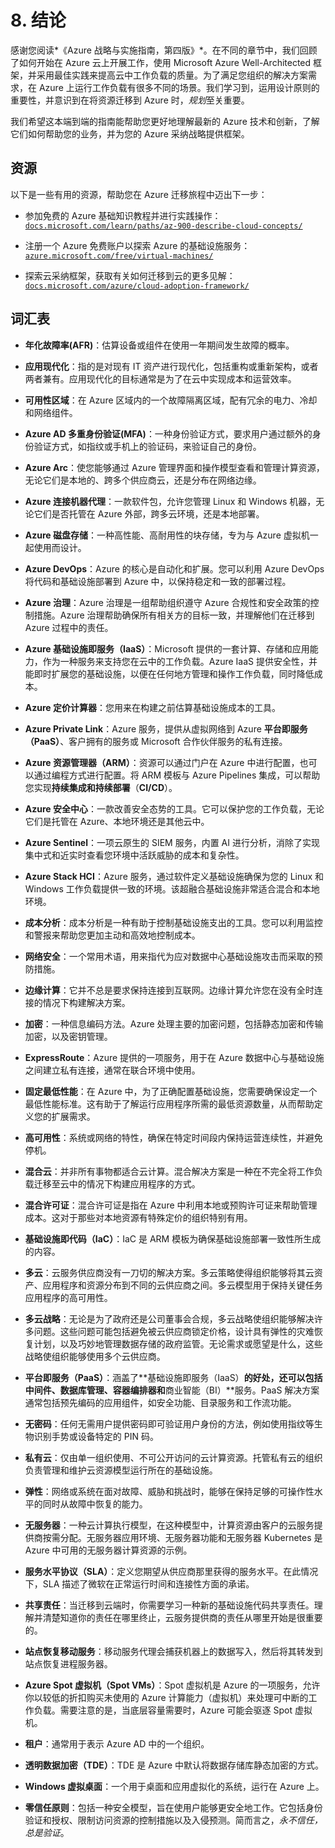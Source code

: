 # 8. 结论

感谢您阅读*《Azure 战略与实施指南，第四版》*。在不同的章节中，我们回顾了如何开始在 Azure 云上开展工作，使用 Microsoft Azure Well-Architected 框架，并采用最佳实践来提高云中工作负载的质量。为了满足您组织的解决方案需求，在 Azure 上运行工作负载有很多不同的场景。我们学习到，运用设计原则的重要性，并意识到在将资源迁移到 Azure 时，*规划*至关重要。

我们希望这本端到端的指南能帮助您更好地理解最新的 Azure 技术和创新，了解它们如何帮助您的业务，并为您的 Azure 采纳战略提供框架。

## 资源

以下是一些有用的资源，帮助您在 Azure 迁移旅程中迈出下一步：

+   参加免费的 Azure 基础知识教程并进行实践操作：[`docs.microsoft.com/learn/paths/az-900-describe-cloud-concepts/`](https://docs.microsoft.com/learn/paths/az-900-describe-cloud-concepts/)

+   注册一个 Azure 免费账户以探索 Azure 的基础设施服务：[`azure.microsoft.com/free/virtual-machines/`](https://azure.microsoft.com/free/virtual-machines/)

+   探索云采纳框架，获取有关如何迁移到云的更多见解：[`docs.microsoft.com/azure/cloud-adoption-framework/`](https://docs.microsoft.com/azure/cloud-adoption-framework/)

## 词汇表

+   **年化故障率(AFR)**：估算设备或组件在使用一年期间发生故障的概率。

+   **应用现代化**：指的是对现有 IT 资产进行现代化，包括重构或重新架构，或者两者兼有。应用现代化的目标通常是为了在云中实现成本和运营效率。

+   **可用性区域**：在 Azure 区域内的一个故障隔离区域，配有冗余的电力、冷却和网络组件。

+   **Azure AD 多重身份验证(MFA)**：一种身份验证方式，要求用户通过额外的身份验证方式，如指纹或手机上的验证码，来验证自己的身份。

+   **Azure Arc**：使您能够通过 Azure 管理界面和操作模型查看和管理计算资源，无论它们是本地的、跨多个供应商云，还是分布在网络边缘。

+   **Azure 连接机器代理**：一款软件包，允许您管理 Linux 和 Windows 机器，无论它们是否托管在 Azure 外部，跨多云环境，还是本地部署。

+   **Azure 磁盘存储**：一种高性能、高耐用性的块存储，专为与 Azure 虚拟机一起使用而设计。

+   **Azure DevOps**：Azure 的核心是自动化和扩展。您可以利用 Azure DevOps 将代码和基础设施部署到 Azure 中，以保持稳定和一致的部署过程。

+   **Azure 治理**：Azure 治理是一组帮助组织遵守 Azure 合规性和安全政策的控制措施。Azure 治理帮助确保所有相关方的目标一致，并理解他们在迁移到 Azure 过程中的责任。

+   **Azure 基础设施即服务（IaaS）**：Microsoft 提供的一套计算、存储和应用能力，作为一种服务来支持您在云中的工作负载。Azure IaaS 提供安全性，并能即时扩展您的基础设施，以便在任何地方管理和操作工作负载，同时降低成本。

+   **Azure 定价计算器**：您用来在构建之前估算基础设施成本的工具。

+   **Azure Private Link**：Azure 服务，提供从虚拟网络到 Azure **平台即服务（PaaS）**、客户拥有的服务或 Microsoft 合作伙伴服务的私有连接。

+   **Azure 资源管理器（ARM）**：资源可以通过门户在 Azure 中进行配置，也可以通过编程方式进行配置。将 ARM 模板与 Azure Pipelines 集成，可以帮助您实现**持续集成和持续部署**（**CI/CD**）。

+   **Azure 安全中心**：一款改善安全态势的工具。它可以保护您的工作负载，无论它们是托管在 Azure、本地环境还是其他云中。

+   **Azure Sentinel**：一项云原生的 SIEM 服务，内置 AI 进行分析，消除了实现集中式和近实时查看您环境中活跃威胁的成本和复杂性。

+   **Azure Stack HCI**：Azure 服务，通过软件定义基础设施确保为您的 Linux 和 Windows 工作负载提供一致的环境。该超融合基础设施非常适合混合和本地环境。

+   **成本分析**：成本分析是一种有助于控制基础设施支出的工具。您可以利用监控和警报来帮助您更加主动和高效地控制成本。

+   **网络安全**：一个常用术语，用来指代为应对数据中心基础设施攻击而采取的预防措施。

+   **边缘计算**：它并不总是要求保持连接到互联网。边缘计算允许您在没有全时连接的情况下构建解决方案。

+   **加密**：一种信息编码方法。Azure 处理主要的加密问题，包括静态加密和传输加密，以及密钥管理。

+   **ExpressRoute**：Azure 提供的一项服务，用于在 Azure 数据中心与基础设施之间建立私有连接，通常在联合环境中使用。

+   **固定最低性能**：在 Azure 中，为了正确配置基础设施，您需要确保设定一个最低性能标准。这有助于了解运行应用程序所需的最低资源数量，从而帮助定义您的扩展需求。

+   **高可用性**：系统或网络的特性，确保在特定时间段内保持运营连续性，并避免停机。

+   **混合云**：并非所有事物都适合云计算。混合解决方案是一种在不完全将工作负载迁移至云中的情况下构建应用程序的方式。

+   **混合许可证**：混合许可证是指在 Azure 中利用本地或预购许可证来帮助管理成本。这对于那些对本地资源有特殊定价的组织特别有用。

+   **基础设施即代码（IaC）**：IaC 是 ARM 模板为确保基础设施部署一致性所生成的内容。

+   **多云**：云服务供应商没有一刀切的解决方案。多云策略使得组织能够将其云资产、应用程序和资源分布到不同的云供应商之间。多云模型用于保持关键任务应用程序的高可用性。

+   **多云战略**：无论是为了政府还是公司董事会合规，多云战略使组织能够解决许多问题。这些问题可能包括避免被云供应商锁定价格，设计具有弹性的灾难恢复计划，以及巧妙地管理数据存储的政府监管。无论需求或愿望是什么，这些战略使组织能够使用多个云供应商。

+   **平台即服务（PaaS）**：涵盖了**基础设施即服务（IaaS）**的好处，还可以包括中间件、数据库管理、容器编排器和**商业智能（BI）**服务。PaaS 解决方案通常包括预先编码的应用组件，如安全功能、目录服务和工作流功能。

+   **无密码**：任何无需用户提供密码即可验证用户身份的方法，例如使用指纹等生物识别手势或设备特定的 PIN 码。

+   **私有云**：仅由单一组织使用、不可公开访问的云计算资源。托管私有云的组织负责管理和维护云资源模型运行所在的基础设施。

+   **弹性**：网络或系统在面对故障、威胁和挑战时，能够在保持足够的可操作性水平的同时从故障中恢复的能力。

+   **无服务器**：一种云计算执行模型，在这种模型中，计算资源由客户的云服务提供商按需分配。无服务器应用环境、无服务器功能和无服务器 Kubernetes 是 Azure 中可用的无服务器计算资源的示例。

+   **服务水平协议（SLA）**：定义您期望从供应商那里获得的服务水平。在此情况下，SLA 描述了微软在正常运行时间和连接性方面的承诺。

+   **共享责任**：当迁移到云端时，你需要学习一种新的基础设施代码共享责任。理解并清楚知道你的责任在哪里终止，云服务提供商的责任从哪里开始是很重要的。

+   **站点恢复移动服务**：移动服务代理会捕获机器上的数据写入，然后将其转发到站点恢复进程服务器。

+   **Azure Spot 虚拟机（Spot VMs）**：Spot 虚拟机是 Azure 的一项服务，允许你以较低的折扣购买未使用的 Azure 计算能力（虚拟机）来处理可中断的工作负载。需要注意的是，当底层容量需要时，Azure 可能会驱逐 Spot 虚拟机。

+   **租户**：通常用于表示 Azure AD 中的一个组织。

+   **透明数据加密（TDE）**：TDE 是 Azure 中默认将数据存储库静态加密的方式。

+   **Windows 虚拟桌面**：一个用于桌面和应用虚拟化的系统，运行在 Azure 上。

+   **零信任原则**：包括一种安全模型，旨在使用户能够更安全地工作。它包括身份验证和授权、限制访问资源的控制措施以及入侵预测。简而言之，*永不信任，总是验证*。
